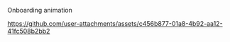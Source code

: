 Onboarding animation

https://github.com/user-attachments/assets/c456b877-01a8-4b92-aa12-41fc508b2bb2



